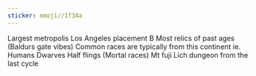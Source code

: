 ```yaml
---
sticker: emoji//1f34a
---
```

Largest metropolis Los Angeles placement B Most relics of past ages (Baldurs gate vibes) 
Common races are typically from this continent ie. Humans Dwarves Half flings (Mortal races)
Mt fuji
Lich dungeon from the last cycle